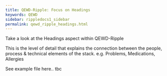 ```yaml
---
title: QEWD-Ripple: Focus on Headings
keywords: QEWD
sidebar: rippledocs1_sidebar
permalink: qewd_ripple_headings.html
---
```





Take a look at the Headings aspect within QEWD-Ripple

This is the level of detail that explains the connection between the people, process & technical elements of the stack.
e.g. Problems, Medications, Allergies

See example file here..
tbc
